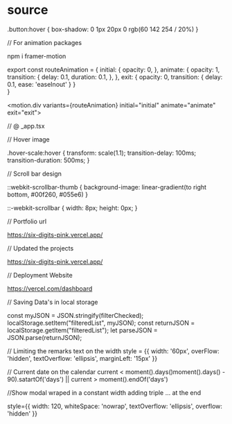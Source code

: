 # source

.button:hover {
box-shadow: 0 1px 20px 0 rgb(60 142 254 / 20%)
}

// For animation packages

npm i framer-motion

export const routeAnimation = {
  initial: {
     opacity: 0,
  },
  animate: {
    opacity: 1,
    transition: {
      delay: 0.1,
      duration: 0.1,
    },
  },
  exit: {
    opacity: 0,
    transition: {
      delay: 0.1,
      ease: 'easeInout'
    }
  }  
}


<motion.div variants={routeAnimation} initial="initial" animate="animate" exit="exit">

// @ _app.tsx

<AnimatePresence exitBeforeEnter>
  <Component {...pageProps} key={routes.route}/>
</AnimatePresence>  

// Hover image

.hover-scale:hover {
  transform: scale(1.1);
  transition-delay: 100ms;
  transition-duration: 500ms;
}

// Scroll bar design

::webkit-scrollbar-thumb {
  background-image: linear-gradient(to right bottom, #00f260, #055e6)
}

::-webkit-scrollbar {
  width: 8px;
  height: 0px;
}

// Portfolio url

https://six-digits-pink.vercel.app/

// Updated the projects

https://six-digits-pink.vercel.app/

// Deployment Website

https://vercel.com/dashboard

// Saving Data's in local storage

const myJSON = JSON.stringify(filterChecked);
localStorage.setItem("filteredList", myJSON);
const returnJSON = localStorage.getItem("filteredList");
let parseJSON = JSON.parse(returnJSON);

// Limiting the remarks text on the width
style = {{
  width: '60px',
  overFlow: 'hidden',
  textOverflow: 'ellipsis',
  marginLeft: '15px'
}}

// Current date on the calendar
current < moment().days()moment().days() - 90).satartOf('days') || current > moment().endOf('days')

//Show modal wraped in a constant width adding triple ... at the end

<div>
  <Popover> 
    <div>
      style={{
        width: 120,
        whiteSpace: 'nowrap',
        textOverflow: 'ellipsis',
        overflow: 'hidden'
      }}
    <div/>
  <Popover/>
<div/>
